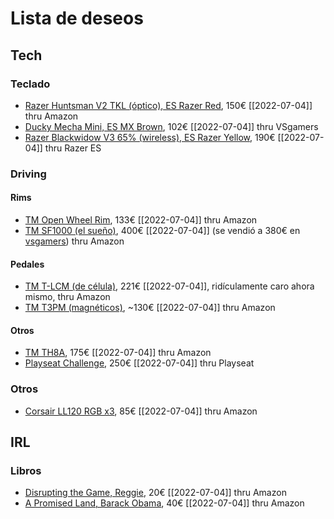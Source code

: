 # Lista de deseos
## Tech
### Teclado
- [Razer Huntsman V2 TKL (óptico), ES Razer Red](https://www.amazon.es/dp/B097F3GVH4/), 150€ [[2022-07-04]] thru Amazon
- [Ducky Mecha Mini, ES MX Brown](https://www.vsgamers.es/en/product/gaming-ducky-mecha-mini-rgb-mx-brown), 102€ [[2022-07-04]] thru VSgamers
- [Razer Blackwidow V3 65% (wireless), ES Razer Yellow](https://www.razer.com/es-es/gaming-keyboards/Razer-BlackWidow-V3-Mini-HyperSpeed/RZ03-03890900-R311), 190€ [[2022-07-04]] thru Razer ES

### Driving
#### Rims
- [TM Open Wheel Rim](https://www.amazon.es/Thrustmaster-TM-Open-Wheel-Addon/dp/B07NZWDH7B?psc=1), 133€ [[2022-07-04]] thru Amazon
- [TM SF1000 (el sueño)](https://www.amazon.es/Thrustmaster-Formula-Ferrari-Pantalla-PlayStation/dp/B08VH3ZGM4?psc=1), 400€ [[2022-07-04]] (se vendió a 380€ en [vsgamers](https://www.vsgamers.es/en/product/steering-wheel-racing-collector-thrustmaster-ferrari-sf1000-edition-wheel-add-on)) thru Amazon

#### Pedales
- [TM T-LCM (de célula)](https://www.amazon.es/Thrustmaster-T-LCM-Pedals-profesionales-magn%C3%A9ticos/dp/B07YFDL1JW?psc=1), 221€ [[2022-07-04]], ridículamente caro ahora mismo, thru Amazon
- [TM T3PM (magnéticos)](https://www.amazon.es/ThrustMaster-T3PM-Pedales-Magn%C3%A9ticos-4060210/dp/B099XN5YBB?psc=1), ~130€ [[2022-07-04]] thru Amazon

#### Otros
- [TM TH8A](https://www.amazon.es/Thrustmaster-TH8A-SHIFTER-Add-Multiplataforma/dp/B005L0Z2BQ?psc=1), 175€ [[2022-07-04]] thru Amazon
- [Playseat Challenge](https://www.playseatstore.com/playseat-challenge.html), 250€ [[2022-07-04]] thru Playseat

### Otros
- [Corsair LL120 RGB x3](https://www.amazon.es/dp/B07LF1B1Y8/?psc=1), 85€ [[2022-07-04]] thru Amazon

## IRL
### Libros
- [Disrupting the Game, Reggie](https://www.amazon.es/Disrupting-Game-Bronx-Top-Nintendo/dp/1400226716), 20€ [[2022-07-04]] thru Amazon
- [A Promised Land, Barack Obama](https://www.amazon.es/Promised-Land-Large-Print-Random/dp/0525633766), 40€ [[2022-07-04]] thru Amazon

